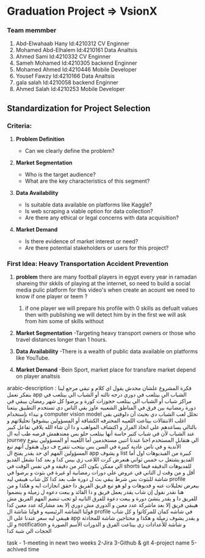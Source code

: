 # Graduation Project => VsionX 

### Team memmber 
1. Abd-Elwahaab Hany     Id:4210312  CV Enginner
2. Mohamed Abd-Elhalem   Id:4210161  Data Analtsis
3. Ahmed Sami            Id:4210332  CV Enginner
4. Sameh Mohamed         Id:4210305  backend Enginner
5. Mohamed Ahmed         Id:4210446  Mobile  Developer
6. Yousef Fawzy          Id:4210166  Data Analtsis
7. gala salah            Id:4210058  backend Enginner
8. Ahmed Salah           Id:4210253  Mobile Developer
## Standardization for Project Selection

### Criteria:

1. **Problem Definition**
   - Can we clearly define the problem?

2. **Market Segmentation**
   - Who is the target audience?
   - What are the key characteristics of this segment?

4. **Data Availability**
   - Is suitable data available on platforms like Kaggle?
   - Is web scraping a viable option for data collection?
   - Are there any ethical or legal concerns with data acquisition?

5. **Market Demand**
   - Is there evidence of market interest or need?
   - Are there potential stakeholders or users for this project?
  
### First Idea: Heavy Transportation Accident Prevention

1. **problem**
   there are many football players in egypt every year in ramadan shareing thir skkils of playing at the internet, so need to build a social media 
   pulic platform for this video's when create an acount we need to know if one player or teem ?
   1. if one player we will prepare his profile with 0 skills as defualt values then with publishing we will detect him by in the first we will ask 
      from him some of skills without 
   
3. **Market Segmentation**
   -Targeting heavy transport owners or those who travel distances longer than 1 hours.
   
4. **Data Availability**
   -There is a wealth of public data available on platforms like YouTube.
   
5. **Market Demand**
   -Bein Sport, market place for transfare market depend on player analtsis 

arabic-description : 
فكرة المشروع علشان محدش يقول اي كلام و تبقي مرجع لينا
بنفكر نعمل app الشباب الي بيتلعب في دوري درجه تالته أو الشباب الي بيتلعب في مراكز شباب أو الشباب الي بيتلعب حجوزات كورة و برضوا كل شهر رمضان بيبقي في دورة رمضانية بين فرق في المناطق الشعبيه عاوز بقي الناس دي تستخدم التطبيق بيتعنا و نيداء بإستخدام computer vision model نحلل لعب الشباب دي بحيث أن دلوقتي بقي اغلب الانتقالات بيتاعت اللعيبه المحترفه الكشافة أو المسؤولين بيشوفوا تحليلاتهم و بالتالي يساعدهم علي اتخاذ القرار و اكتشاف المواهب و دا أن شاء الله يلاقي تفاعل كبير عند الشباب لأن في شباب كتير حاسة أنها بيتلعب حلو بس معندهمش فرصه طب ايه ال journey الي هتقابل المستخدم احنا عندنا اتنين مستخدمين أما اللعيبه أو المسؤولين بيتوع الأندية و في ناس عادية كبيرة في السن بس بيتحب تتفرج ف دول هنقول أنهم تبع المسؤولين 
المهم اي حد يقدر يفتح ال app  و يشوف list كبيرة من الفيديوهات اول أما الفديو يشتغل ب خمس ثواني هنعرض كرت اللاعب زي بيس كدا و بعد كدا نشغل الفديو الي ممكن  يكون اكتر من دقيقه و في نفس الوقت في shorts للفديوهات الدقيقه فيما أقل و من وقت ل التاني في عروض علي دورات رمضانية او غيرة في بثوث و برضوا في شاشة للبثوث بس شرط يبقي بث ل دورة طب بعد كدا كل شاب هيبقي ليه profile  بيعرض تحليلات عنه و فديوهات و لو هو تبع فريق الفريق دا حقق انجازات ايه و هكذا و من هنا نقدر نقول إن شاب يقدر يعمل فريق و دا القائد و يبعت دعوه ل زميلة و ينضموا للفريق دا و يقدر ينشئ دورة و يبعت دعوة للفرق التانيه لو تحب تنضم المهم الفريق مش هيبقي فريق إلا بعد ماشركة عدد معين و الدوري مش دوري إلا بعد مشاركة عدد معين 
كدا قولنا الشاشه الرئيسيه و قولنا شاشة ال profile  في شاشه كمان للمركاتوا و كل شاب هيبقي ليه سعر عندنا علي ال app و يقدر يشوف زميلة و هكذا و محتاجين شاشة للمحادثة و لل notification و شاشة للأعدادات زي بيتاعت الفرق و الدورات الأسم الصورة و الحجات الي شبة كدا

task -
1-meeting in newt two weeks 
2-Jira 
3-Github & git
4-project name
5-achived time 
